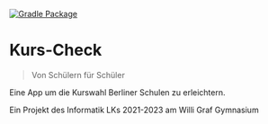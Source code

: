 [![Gradle Package](https://github.com/heinrich26/Kurs-Check/actions/workflows/gradle-build.yml/badge.svg)](https://github.com/heinrich26/Kurs-Check/actions/workflows/gradle-build.yml)

# Kurs-Check
> Von Schülern für Schüler

Eine App um die Kurswahl Berliner Schulen zu erleichtern.

Ein Projekt des Informatik LKs 2021-2023 am Willi Graf Gymnasium
